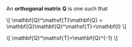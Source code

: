An **orthogonal matrix** $\mathbf{Q}$ is one such that

\\[
\mathbf{Q}^\mathsf{T}\mathbf{Q} = \mathbf{Q}\mathbf{Q}^\mathsf{T}=\mathbf{I}
\\]


\\[
\mathbf{Q}^\mathsf{T}=\mathbf{Q}^{-1}
\\]